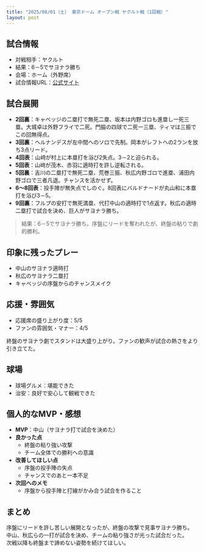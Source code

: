```yaml
---
title: "2025/08/01（土） 東京ドーム オープン戦 ヤクルト戦（1回戦）"
layout: post
---
```


## 試合情報
- 対戦相手：ヤクルト
- 結果：6－5でサヨナラ勝ち
- 会場：ホーム（外野席）
- 試合情報URL：[公式サイト](https://www.giants.jp/game/20250801_8003_1/)

<!--more-->

## 試合展開
- **2回裏**：キャベッジの二塁打で無死二塁、坂本は内野ゴロも進塁し一死三塁。大城卓は外野フライで二死。門脇の四球で二死一三塁、ティマは三振でこの回無得点。  
- **3回裏**：ヘルナンデスが左中間へのソロで先制。岡本がレフトへの2ランを放ち3点リード。  
- **4回表**：山﨑が村上に本塁打を浴び2失点。3－2と迫られる。  
- **5回表**：山﨑が茂木、赤羽に適時打を許し逆転される。  
- **5回裏**：吉川の二塁打で無死二塁、荒巻三振、秋広内野ゴロで進塁、浦田内野ゴロで三者凡退。チャンスを活かせず。  
- **6～8回表**：投手陣が無失点でしのぐ。8回表にバルドナードが丸山和に本塁打を浴び3－5。  
- **9回裏**：フルプの安打で無死満塁、代打中山の適時打で1点返す。秋広の適時二塁打で試合を決め、巨人がサヨナラ勝ち。  

> 結果：6－5でサヨナラ勝ち。序盤にリードを奪われたが、終盤の粘りで劇的勝利。

## 印象に残ったプレー
- 中山のサヨナラ適時打  
- 秋広のサヨナラ二塁打  
- キャベッジの序盤からのチャンスメイク  

## 応援・雰囲気
- 応援席の盛り上がり度：5/5  
- ファンの雰囲気・マナー：4/5  

終盤のサヨナラ劇でスタンドは大盛り上がり。ファンの歓声が試合の熱さをより引き立てた。

## 球場
- 球場グルメ：堪能できた  
- 治安：良好で安心して観戦できた  

## 個人的なMVP・感想
- **MVP**：中山（サヨナラ打で試合を決めた）  
- **良かった点**  
  - 終盤の粘り強い攻撃  
  - チーム全体での勝利への意識  
- **改善してほしい点**  
  - 序盤の投手陣の失点  
  - チャンスでのあと一本不足  
- **次回へのメモ**  
  - 序盤から投手陣と打線がかみ合う試合を作ること  

## まとめ
序盤にリードを許し苦しい展開となったが、終盤の攻撃で見事サヨナラ勝ち。  
中山、秋広らの一打が試合を決め、チームの粘り強さが光った試合だった。  
次戦以降も終盤まで諦めない姿勢を続けてほしい。
